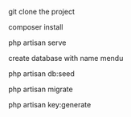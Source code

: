git clone the project

composer install

php artisan serve

create database with name mendu

php artisan db:seed

php artisan migrate

php artisan key:generate

